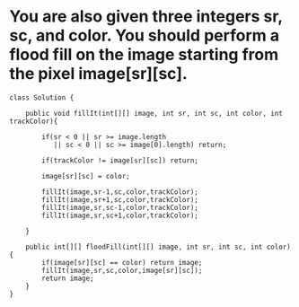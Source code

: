 # You are also given three integers sr, sc, and color. You should perform a flood fill on the image starting from the pixel image[sr][sc].
```
class Solution {
    
    public void fillIt(int[][] image, int sr, int sc, int color, int trackColor){
        
        if(sr < 0 || sr >= image.length 
           || sc < 0 || sc >= image[0].length) return;
        
        if(trackColor != image[sr][sc]) return;
        
        image[sr][sc] = color;
        
        fillIt(image,sr-1,sc,color,trackColor);
        fillIt(image,sr+1,sc,color,trackColor);
        fillIt(image,sr,sc-1,color,trackColor);
        fillIt(image,sr,sc+1,color,trackColor);
        
    }
    
    public int[][] floodFill(int[][] image, int sr, int sc, int color) {
        if(image[sr][sc] == color) return image;
        fillIt(image,sr,sc,color,image[sr][sc]);
        return image;
    }
}
```